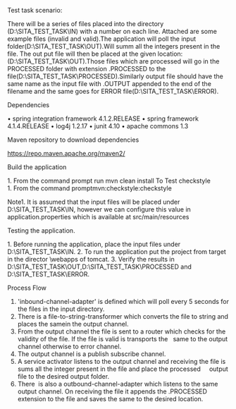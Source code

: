 Test task scenario:

There will be a series of files placed into the directory (D:\SITA_TEST_TASK\IN) with a number on each line. Attached are some example files (invalid and valid).The application will poll the input folder(D:\SITA_TEST_TASK\OUT).Will summ all the integers present in the file. The out put file will then be placed at the given location:(D:\SITA_TEST_TASK\OUT).Those files which are processed will go in the PROCESSED folder with extension .PROCESSED to the file(D:\SITA_TEST_TASK\PROCESSED).Similarly output file should have the same name as the input file with .OUTPUT appended to the end of the filename and the same goes for ERROR file(D:\SITA_TEST_TASK\ERROR).

Dependencies

• spring integration framework 4.1.2.RELEASE
• spring framework 4.1.4.RELEASE
• log4j 1.2.17
• junit 4.10
• apache commons 1.3

Maven repository to download dependencies

https://repo.maven.apache.org/maven2/

Build the application

1. From the command prompt run mvn clean install
To Test checkstyle
1. From the command promptmvn:checkstyle:checkstyle

Note1. It is assumed that the input files will be placed under D:\SITA_TEST_TASK\IN, however we can configure this value in application.properties which is available at src/main/resources


Testing the application.

1. Before running the application, place the input files under D:\SITA_TEST_TASK\IN.
2. To run the application put the project from target in the director \webapps of tomcat.
3. Verify the results in D:\SITA_TEST_TASK\OUT,D:\SITA_TEST_TASK\PROCESSED and D:\SITA_TEST_TASK\ERROR.

Process Flow

1) 'inbound-channel-adapter' is defined which will poll every 5 seconds for the files in the input directory.
2) There is a file-to-string-transformer which converts the file to string and places the samein the output channel.
3) From the output channel the file is sent to a router which checks for the validity of the file. If the file is valid is transports the   same to the output channel otherwise to error channel.
4) The output channel is a publish subscribe channel.
5) A service activator listens to the output channel and receiving the file is sums all the integer present in the file and place the processed     output file to the desired output folder.
6) There  is also a outbound-channel-adapter which listens to the same output channel. On receiving the file it appends the .PROCESSED extension to the file and saves the same to the desired location.
